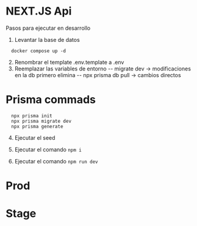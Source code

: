 # NEXT.JS Api

Pasos para ejecutar en desarrollo
1. Levantar la base de datos 
```
  docker compose up -d
```

2. Renombrar el template .env.template a .env
3. Reemplazar las variables de entorno
-- migrate dev -> modificaciones en la db primero elimina
-- npx prisma db pull -> cambios directos


# Prisma commads
```
  npx prisma init
  npx prisma migrate dev
  npx prisma generate
```
4. Ejecutar el seed 

5. Ejecutar el comando ```npm i```

6. Ejecutar el comando ```npm run dev```

# Prod


# Stage